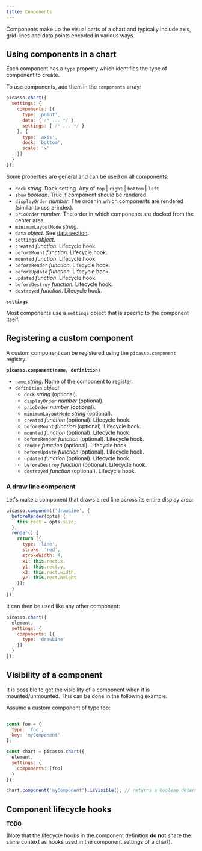 ```yaml
---
title: Components
---
```


Components make up the visual parts of a chart and typically include axis, grid-lines and data points encoded in various ways.

## Using components in a chart

Each component has a `type` property which identifies the type of component to create.

To use components, add them in the `components` array:

```js
picasso.chart({
  settings: {
    components: [{
      type: 'point',
      data: { /* ... */ },
      settings: { /* ... */ }
    }, {
      type: 'axis',
      dock: 'bottom',
      scale: 'x'
    }]
  }
});
```

Some properties are general and can be used on all components:

* `dock` *string*. Dock setting. Any of `top` | `right` | `bottom` | `left`
* `show` *boolean*. True if component should be rendered.
* `displayOrder` *number*. The order in which components are rendered (similar to css z-index).
* `prioOrder` *number*. The order in which components are docked from the center area,
* `minimumLayoutMode` *string*. 
* `data` *object*. See [data section](./data.md).
* `settings` *object*.
* `created` *function*. Lifecycle hook.
* `beforeMount` *function*. Lifecycle hook.
* `mounted` *function*. Lifecycle hook.
* `beforeRender` *function*. Lifecycle hook.
* `beforeUpdate` *function*. Lifecycle hook.
* `updated` *function*. Lifecycle hook.
* `beforeDestroy` *function*. Lifecycle hook.
* `destroyed` *function*. Lifecycle hook.

**`settings`**

Most components use a `settings` object that is specific to the component itself.

## Registering a custom component

A custom component can be registered using the `picasso.component` registry:

**`picasso.component(name, definition)`**

- `name` *string*. Name of the component to register.
- `definition` *object*
  * `dock` *string* (optional).
  * `displayOrder` *number* (optional).
  * `prioOrder` *number* (optional). 
  * `minimumLayoutMode` *string* (optional). 
  * `created` *function* (optional). Lifecycle hook.
  * `beforeMount` *function* (optional). Lifecycle hook.
  * `mounted` *function* (optional). Lifecycle hook.
  * `beforeRender` *function* (optional). Lifecycle hook.
  * `render` *function* (optional). Lifecycle hook.
  * `beforeUpdate` *function* (optional). Lifecycle hook.
  * `updated` *function* (optional). Lifecycle hook.
  * `beforeDestroy` *function* (optional). Lifecycle hook.
  * `destroyed` *function* (optional). Lifecycle hook.

### A draw line component

Let's make a component that draws a red line across its entire display area:

```js
picasso.component('drawLine', {
  beforeRender(opts) {
    this.rect = opts.size;
  },
  render() {
    return [{
      type: 'line',
      stroke: 'red',
      strokeWidth: 4,
      x1: this.rect.x,
      y1: this.rect.y,
      x2: this.rect.width,
      y2: this.rect.height
    }];
  }
});
```

It can then be used like any other component:

```js
picasso.chart({
  element,
  settings: {
    components: [{
      type: 'drawLine'
    }]
  }
});
```

## Visibility of a component
It is possible to get the visibility of a component when it is mounted/unmounted. This can be done in the following example.

Assume a custom component of type foo: 

```js

const foo = {
  type: 'foo',
  key: 'myComponent'
};

const chart = picasso.chart({
  element,
  settings: {
    components: [foo]
  }
});

chart.component('myComponent').isVisible(); // returns a boolean determining if the component is visible or not
```

## Component lifecycle hooks

__TODO__

(Note that the lifecycle hooks in the component definition __do not__ share the same context as hooks used in the component settings of a chart).

